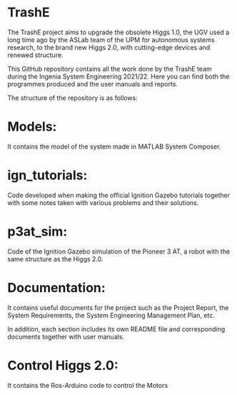 # TrashE
The TrashE project aims to upgrade the obsolete Higgs 1.0, the UGV used a long time ago by the ASLab team of the UPM for autonomous systems research, to the brand new Higgs 2.0, with cutting-edge devices and renewed structure.

This GitHub repository contains all the work done by the TrashE team during the Ingenia System Engineering 2021/22.
Here you can find both the programmes produced and the user manuals and reports.

The structure of the repository is as follows:

# Models: 
It contains the model of the system made in MATLAB System Composer.

# ign_tutorials:
Code developed when making the official Ignition Gazebo tutorials together with some notes taken with various problems and their solutions.

# p3at_sim:
Code of the Ignition Gazebo simulation of the Pioneer 3 AT, a robot with the same structure as the Higgs 2.0.

# Documentation:
It contains useful documents for the project such as the Project Report, the System Requirements, the System Engineering Management Plan, etc.

In addition, each section includes its own README file and corresponding documents together with user manuals.

# Control Higgs 2.0: 
It contains the Ros-Arduino code to control the Motors
